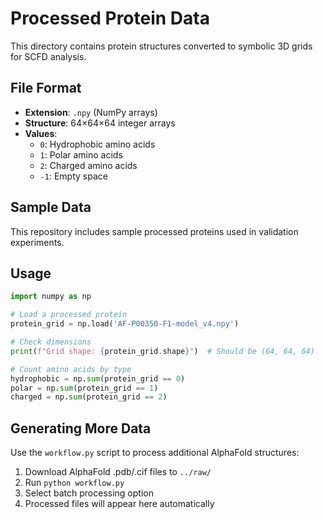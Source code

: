 # Processed Protein Data

This directory contains protein structures converted to symbolic 3D grids for SCFD analysis.

## File Format

- **Extension**: `.npy` (NumPy arrays)
- **Structure**: 64×64×64 integer arrays  
- **Values**: 
  - `0`: Hydrophobic amino acids
  - `1`: Polar amino acids
  - `2`: Charged amino acids
  - `-1`: Empty space

## Sample Data

This repository includes sample processed proteins used in validation experiments.

## Usage

```python
import numpy as np

# Load a processed protein
protein_grid = np.load('AF-P00350-F1-model_v4.npy')

# Check dimensions
print(f"Grid shape: {protein_grid.shape}")  # Should be (64, 64, 64)

# Count amino acids by type
hydrophobic = np.sum(protein_grid == 0)
polar = np.sum(protein_grid == 1) 
charged = np.sum(protein_grid == 2)
```

## Generating More Data

Use the `workflow.py` script to process additional AlphaFold structures:

1. Download AlphaFold .pdb/.cif files to `../raw/`
2. Run `python workflow.py`
3. Select batch processing option
4. Processed files will appear here automatically